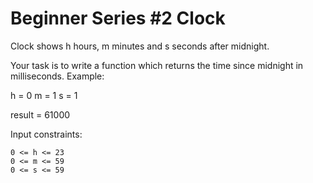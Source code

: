 # Beginner Series #2 Clock

Clock shows h hours, m minutes and s seconds after midnight.

Your task is to write a function which returns the time since midnight in milliseconds.
Example:

h = 0
m = 1
s = 1

result = 61000

Input constraints:

    0 <= h <= 23
    0 <= m <= 59
    0 <= s <= 59
